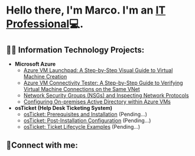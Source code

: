 <h1>Hello there, I'm Marco. I'm an <a href="https://linkedin.com/in/MarcoDesrouleaux">IT Professional</a>💻.</h1>

<h2>👨‍💻 Information Technology Projects:</h2>

- <b>Microsoft Azure</b>
  - [Azure VM Launchpad: A Step-by-Step Visual Guide to Virtual Machine Creation](https://github.com/MarcoDesrouleaux/azure-virtual-machines)
  - [Azure VM Connectivity Tester: A Step-by-Step Guide to Verifying Virtual Machine Connections on the Same VNet](https://github.com/MarcoDesrouleaux/Azure-Network-Diagnostics)
  - [Network Security Groups (NSGs) and Inspecting Network Protocols](https://github.com/MarcoDesrouleaux/azure-network-protocols)
  - [Configuring On-premises Active Directory within Azure VMs](https://github.com/MarcoDesrouleaux/configure-ad)
- <b>osTicket (Help Desk Ticketing System)</b>
  - [osTicket: Prerequisites and Installation](https://github.com/MarcoDesrouleaux/osticket-prereqs) (Pending...)
  - [osTicket: Post-Installation Configuration](https://github.com/MarcoDesrouleaux/post-install-config) (Pending...)
  - [osTicket: Ticket Lifecycle Examples](https://github.com/MarcoDesrouleaux/ticket-lifecycle) (Pending...)
    
<h2>🤳Connect with me:</h2>

[twitter]: https://twitter.com/
[instagram]: https://www.instagram.com/
[linkedin]: https://linkedin.com/in/MarcoDesrouleaux
